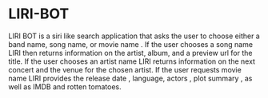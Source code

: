 # LIRI-BOT
LIRI BOT is a siri like search application that asks the user to choose either a band name, song name, or movie name . If the user chooses a song name LIRI then returns information on the artist, album, and a preview url for the title. If the user chooses an artist name LIRI returns information on the next concert and the venue for the chosen artist. If the user requests movie name LIRI provides the release date , language, actors , plot summary , as well as IMDB and rotten tomatoes. 
